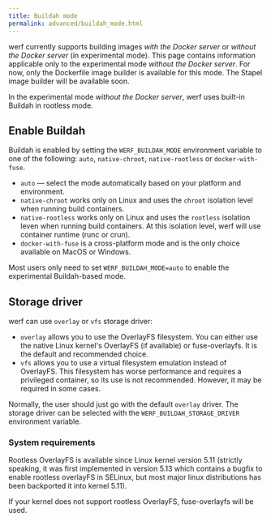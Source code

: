 ```yaml
---
title: Buildah mode
permalink: advanced/buildah_mode.html
---
```


werf currently supports building images _with the Docker server_ or _without the Docker server_ (in experimental mode).  This page contains information applicable only to the experimental mode _without the Docker server_. For now, only the Dockerfile image builder is available for this mode. The Stapel image builder will be available soon.

In the experimental mode _without the Docker server_, werf uses built-in Buildah in rootless mode.

## Enable Buildah

Buildah is enabled by setting the `WERF_BUILDAH_MODE` environment variable to one of the following: `auto`, `native-chroot`, `native-rootless` or `docker-with-fuse`.

* `auto` — select the mode automatically based on your platform and environment.
* `native-chroot` works only on Linux and uses the `chroot` isolation level when running build containers.
* `native-rootless` works only on Linux and uses the `rootless` isolation leven when running build containers. At this isolation level, werf will use container runtime (runc or crun).
* `docker-with-fuse` is a cross-platform mode and is the only choice available on MacOS or Windows.

Most users only need to set `WERF_BUILDAH_MODE=auto` to enable the experimental Buildah-based mode.

## Storage driver

werf can use `overlay` or `vfs` storage driver:

* `overlay` allows you to use the OverlayFS filesystem. You can either use the native Linux kernel's OverlayFS (if available) or fuse-overlayfs. It is the default and recommended choice.
* `vfs` allows you to use a virtual filesystem emulation instead of OverlayFS. This filesystem has worse performance and requires a privileged container, so its use is not recommended. However, it may be required in some cases.

Normally, the user should just go with the default `overlay` driver. The storage driver can be selected with the `WERF_BUILDAH_STORAGE_DRIVER` environment variable.

### System requirements

Rootless OverlayFS is available since Linux kernel version 5.11 (strictly speaking,  it was first implemented in version 5.13 which contains a bugfix to enable rootless overlayFS in SELinux, but most major linux distributions has been backported it into kernel 5.11).

If your kernel does not support rootless OverlayFS, fuse-overlayfs will be used.
